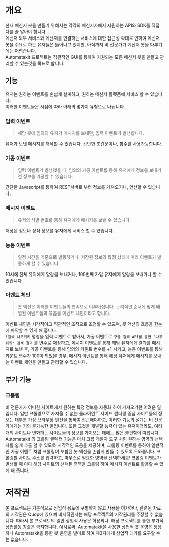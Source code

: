 # 개요

현재 메신저 봇을 만들기 위해서는 각각의 메신저사에서 지원하는 API와 SDK를 직접 다룰 줄 알아야 합니다.  
메신저 외부 서비스와 메신저를 연결하는 서비스에 대한 접근성 확대로 인하여 메신저 봇을 수요로 하는 유저들은 늘어나고 있지만, 아직까지 비 전문가가 메신저 봇을 다루기에는 어렵습니다.  
Automatakit 프로젝트는 직관적인 GUI를 통하여 지원되는 모든 메신저 봇을 만들고 관리할 수 있는것을 목표로 합니다.

## 기능

유저는 원하는 이벤트를 손쉽게 설계하고, 원하는 메신저 플랫폼에 서비스 할 수 있습니다.  
이러한 이벤트들은 시점에 따라 아래의 몇가지 유형으로 나뉩니다.

### 입력 이벤트

> 해당 봇에 임의의 유저가 메시지를 보내면, 입력 이벤트가 발생합니다.

유저가 보낸 메시지를 해석할 수 있습니다. 간단한 조건문이나, 함수를 사용가능합니다.

### 가공 이벤트

> 입력 이벤트가 발생했을 때, 임의의 가공 이벤트를 통해 유저에게 정보를 보내기 전 정보를 가공할 수 있습니다.

간단한 Javascript를 통하여 REST서버로 부터 정보를 가져오거나, 연산할 수 있습니다.

### 메시지 이벤트

> 유저의 식별 번호를 통해 유저에게 메시지를 보낼 수 있습니다.

저장된 정보나 정적 정보를 유저에게 서비스 할 수 있습니다.

### 능동 이벤트

> 일정 시간을 기준으로 발동하거나, 저장된 정보의 특정 상태에 따라 이벤트가 발동하게 할 수 있습니다.

10시에 전체 유저에게 알람을 보내거나, 100번째 가입 유저에게 알람을 보내거나 할 수 있습니다.

### 이벤트 체인

> 봇 액션은 이러한 이벤트들의 연속으로 이루어집니다. 논리적인 순서에 맞게 배열된 이벤트들의 묶음을 이벤트 체인이라고 합니다.

이벤트 체인은 시각적이고 직관적인 조작으로 조정할 수 있으며, 봇 액션의 흐름을 한눈에 파악할 수 있게 해 줍니다.  
`!검색 나무위키` 명령을 입력 이벤트로 받아서, 가공 이벤트로 `구글 검색 API를 통한 '나무위키' 검색 결과` 를 변수로 저장하고, 메시지 이벤트를 통해 해당 유저에게 결과를 메시지로 보낸 후, 가공 이벤트를 통해 임의의 카운트 변수를 +1 시키고, 능동 이벤트를 통해 카운트 변수가 100이 되었을 경우, 메시지 이벤트를 통해 해당 유저에게 메시지를 보내는 이벤트 체인을 만들고 관리할 수 있습니다.

## 부가 기능

### 크롤링

비 전문가가 어떠한 사이트에서 원하는 특정 정보를 자동화 하여 가져오기란 어려운 일입니다. 일반 크롤링으로 가져올 수 없는 클라이언트 사이드 렌더링 중심 사이트들의 정보는 대부분 가상 브라우징 엔진을 통하여 접근해야하고, 이러한 기능의 설계는 비 전문가에게는 거의 불가능한 일입니다. 또한 그것을 개발할 능력이 있는 유저이더라도, 여러개의 사이트나 변화하는 사이트들의 정보를 가져오는 데에는 많은 불편함이 따릅니다. Automatakit 의 크롤링 셀렉터 기능은 마치 크롬 개발자 도구 처럼 원하는 영역의 선택자를 쉽게 추출 할 수 있도록 시각적인 도움을 제공하며, 크롤링 이벤트를 통하여 일반적인 가공 이벤트 처럼 크롤링이 포함된 봇 액션을 손쉽게 만들 수 있도록 도와줍니다. 크롤링할 사이트 주소를 입력하고, 마우스로 필요한 영역을 선택하세요! 크롤링 이벤트가 발생할 때 마다 해당 사이트의 선택된 영역을 크롤링 하여 메시지 이벤트로 활용할 수 있게 해 줍니다.

# 저작권

본 프로젝트는 기본적으로 상업적 용도에 구별하지 않고 사용을 허가하나, 관련된 자료의 저작권은 Quop에 있으며 비저작권자는 해당 프로젝트의 저작권리를 주장할 수 없습니다. 따라서 본 프로젝트의 일반 상업적 사용은 허용되나, 해당 프로젝트를 통한 부가적 상업활동 창출은 금지합니다. 예시로써, Automatakit을 사용한 상업적 봇 운영은 정당하나 Automatakit을 통한 봇 운영을 빌미로 하여 제3자에게 상업적 대가를 요구할 수는 없습니다.

